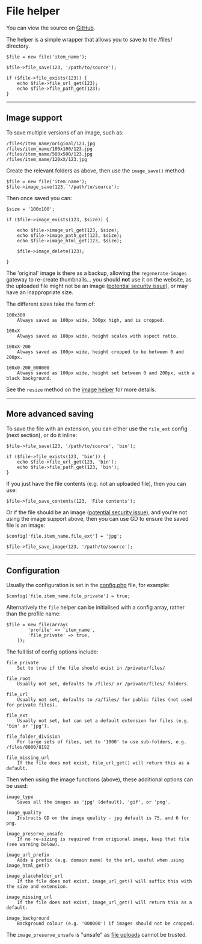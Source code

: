 
# File helper

You can view the source on [GitHub](https://github.com/craigfrancis/framework/blob/master/framework/0.1/library/class/file.php).

The helper is a simple wrapper that allows you to save to the /files/ directory.

	$file = new file('item_name');

	$file->file_save(123, '/path/to/source');

	if ($file->file_exists(123)) {
		echo $file->file_url_get(123);
		echo $file->file_path_get(123);
	}

---

## Image support

To save multiple versions of an image, such as:

	/files/item_name/original/123.jpg
	/files/item_name/100x100/123.jpg
	/files/item_name/500x500/123.jpg
	/files/item_name/120xX/123.jpg

Create the relevant folders as above, then use the `image_save()` method:

	$file = new file('item_name');
	$file->image_save(123, '/path/to/source');

Then once saved you can:

	$size = '100x100';

	if ($file->image_exists(123, $size)) {

		echo $file->image_url_get(123, $size);
		echo $file->image_path_get(123, $size);
		echo $file->image_html_get(123, $size);

		$file->image_delete(123);

	}

The 'original' image is there as a backup, allowing the `regenerate-images` gateway to re-create thumbnails... you should **not** use it on the website, as the uploaded file might not be an image ([potential security issue](../../doc/security/files.md)), or may have an inappropriate size.

The different sizes take the form of:

	100x300
		Always saved as 100px wide, 300px high, and is cropped.

	100xX
		Always saved as 100px wide, height scales with aspect ratio.

	100xX-200
		Always saved as 100px wide, height cropped to be between 0 and 200px.

	100x0-200_000000
		Always saved as 100px wide, height set between 0 and 200px, with a black background.

See the `resize` method on the [image helper](../../doc/helpers/image.md) for more details.

---

## More advanced saving

To save the file with an extension, you can either use the `file_ext` config (next section), or do it inline:

	$file->file_save(123, '/path/to/source', 'bin');

	if ($file->file_exists(123, 'bin')) {
		echo $file->file_url_get(123, 'bin');
		echo $file->file_path_get(123, 'bin');
	}

If you just have the file contents (e.g. not an uploaded file), then you can use:

	$file->file_save_contents(123, 'File contents');

Or if the file should be an image ([potential security issue](../../doc/security/files.md)), and you're not using the image support above, then you can use GD to ensure the saved file is an image:

	$config['file.item_name.file_ext'] = 'jpg';

	$file->file_save_image(123, '/path/to/source');

---

## Configuration

Usually the configuration is set in the [config.php](../../doc/setup/config.md) file, for example:

	$config['file.item_name.file_private'] = true;

Alternatively the `file` helper can be initialised with a config array, rather than the profile name:

	$file = new file(array(
			'profile' => 'item_name',
			'file_private' => true,
		));

The full list of config options include:

	file_private
		Set to true if the file should exist in /private/files/

	file_root
		Usually not set, defaults to /files/ or /private/files/ folders.

	file_url
		Usually not set, defaults to /a/files/ for public files (not used for private files).

	file_ext
		Usually not set, but can set a default extension for files (e.g. 'bin' or 'jpg').

	file_folder_division
		For large sets of files, set to '1000' to use sub-folders, e.g. /files/8000/8192

	file_missing_url
		If the file does not exist, file_url_get() will return this as a default.

Then when using the image functions (above), these additional options can be used:

	image_type
		Saves all the images as 'jpg' (default), 'gif', or 'png'.

	image_quality
		Instructs GD on the image quality - jpg default is 75, and 6 for png.

	image_preserve_unsafe
		If no re-sizing is required from origional image, keep that file (see warning below).

	image_url_prefix
		Adds a prefix (e.g. domain name) to the url, useful when using image_html_get()

	image_placeholder_url
		If the file does not exist, image_url_get() will suffix this with the size and extension.

	image_missing_url
		If the file does not exist, image_url_get() will return this as a default.

	image_background
		Background colour (e.g. '000000') if images should not be cropped.

The `image_preserve_unsafe` is "unsafe" as [file uploads](../../doc/security/files.md) cannot be trusted.
